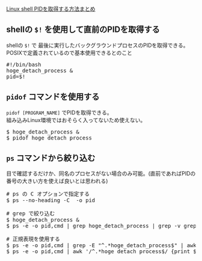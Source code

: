 [Linux shell PIDを取得する方法まとめ](https://qiita.com/koara-local/items/ee57dc7923e23d3143c5)<br/>

## shellの `$!` を使用して直前のPIDを取得する
shellの `$!` で 最後に実行したバックグラウンドプロセスのPIDを取得できる。<br/>
POSIXで定義されているので基本使用できるとのこと<br/>
<pre>
#!/bin/bash
hoge_detach_process &
pid=$!
</pre>

## `pidof` コマンドを使用する
`pidof [PROGRAM_NAME]` でPIDを取得できる。<br/>
組み込みLinux環境ではおそらく入ってないため使えない。<br/>
<pre>
$ hoge_detach_process &
$ pidof hoge_detach_process
</pre>

## `ps` コマンドから絞り込む
目で確認するだけか、同名のプロセスがない場合のみ可能。(直前であればPIDの番号の大きい方を使えば良いとは思われる)<br/>
<pre>
# ps の C オプションで指定する
$ ps --no-heading -C <prog_name> -o pid

# grep で絞り込む
$ hoge_detach_process &
$ ps -e -o pid,cmd | grep hoge_detach_process | grep -v grep | awk '{ print $1 }'

# 正規表現を使用する
$ ps -e -o pid,cmd | grep -E "^.*hoge_detach_process$" | awk '{print $1}'
$ ps -e -o pid,cmd | awk '/^.*hoge_detach_process$/ {print $1}'
</pre>
